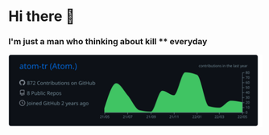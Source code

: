 # Hi there 👋
### I'm just a man who thinking about kill ** everyday

[![](https://raw.githubusercontent.com/atom-tr/atom-tr/master/profile-summary-card-output/github_dark/0-profile-details.svg)](https://github.com/atom-tr)
<!--
**atom-tr/atom-tr** is a ✨ _special_ ✨ repository because its `README.md` (this file) appears on your GitHub profile.

[![](https://raw.githubusercontent.com/atom-tr/atom-tr/master/profile-summary-card-output/nord_dark/1-repos-per-language.svg)](https://github.com/vn7n24fzkq/github-profile-summary-cards)

Here are some ideas to get you started:

- 🔭 I’m currently working on ...
- 🌱 I’m currently learning ...
- 👯 I’m looking to collaborate on ...
- 🤔 I’m looking for help with ...
- 💬 Ask me about ...
- 📫 How to reach me: ...
- 😄 Pronouns: ...
- ⚡ Fun fact: ...

“If you want to learn to swim jump into the water. On dry land no frame of mind is ever going to help you.”

― Bruce Lee
-->
